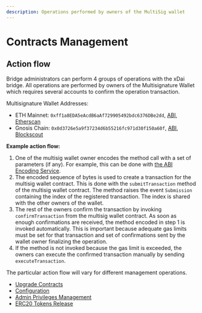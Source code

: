 ```yaml
---
description: Operations performed by owners of the MultiSig wallet
---
```


# Contracts Management

## Action flow

Bridge administrators can perform 4 groups of operations with the xDai bridge. All operations are performed by owners of the Multisignature Wallet which requires several accounts to confirm the operation transaction.

Multisignature Wallet Addresses:

* ETH Mainnet: `0xff1a8EDA5eAcdB6aAf729905492bdc6376DBe2dd`, [ABI](https://github.com/poanetwork/poa-chain-spec/blob/4fe29a700b1331c570e20c5424523e522f5ab4d7/abis/bridge/MultiSigWallet.json), [Etherscan](https://etherscan.io/address/0xff1a8EDA5eAcdB6aAf729905492bdc6376DBe2dd)
* Gnosis Chain: `0x0d3726e5a9f37234d6b55216fc971d30f150a60f`, [ABI](https://github.com/poanetwork/poa-chain-spec/blob/4fe29a700b1331c570e20c5424523e522f5ab4d7/abis/bridge/MultiSigWallet.json), [Blockscout](https://blockscout.com/poa/dai/address/0x0d3726e5a9f37234d6b55216fc971d30f150a60f/transactions)

**Example action flow:**

1. One of the multisig wallet owner encodes the method call with a set of parameters (if any). For example, this can be done with [the ABI Encoding Service](https://abi.hashex.org).
2. The encoded sequence of bytes is used to create a transaction for the multisig wallet contract. This is done with the `submitTransaction` method of the multisig wallet contract. The method raises the event `Submission` containing the index of the registered transaction. The index is shared with the other owners of the wallet.
3. The rest of the owners confirm the transaction by invoking `confirmTransaction` from the multisig wallet contract. As soon as enough confirmations are received, the method encoded in step 1 is invoked automatically. This is important because adequate gas limits must be set for that transaction and set of confirmations sent by the wallet owner finalizing the operation.
4. If the method is not invoked because the gas limit is exceeded, the owners can execute the confirmed transaction manually by sending `executeTransaction`.

The particular action flow will vary for different management operations.

* [Upgrade Contracts](/specs/bridges/xdai/contracts-management/upgrade-contracts)
* [Configuration](/specs/bridges/xdai/contracts-management/configuration)
* [Admin Privileges Management](/specs/bridges/xdai/contracts-management/admin-privileges-management)
* [ERC20 Tokens Release](/specs/bridges/xdai/contracts-management/erc20-tokens-release)
